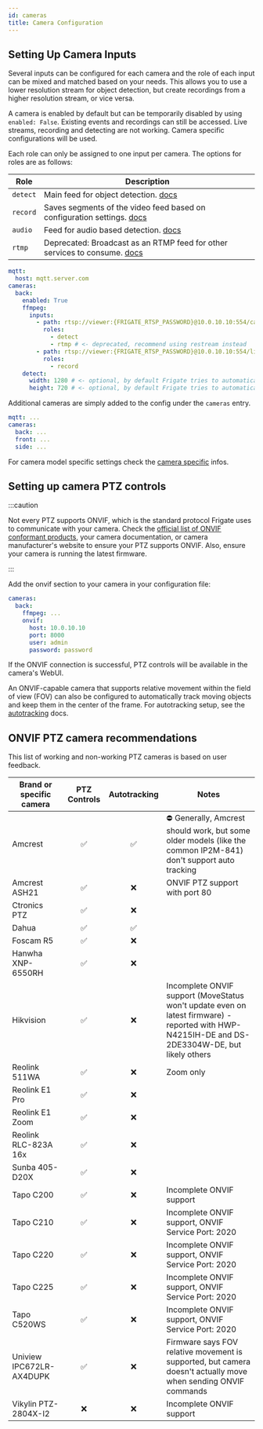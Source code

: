 ```yaml
---
id: cameras
title: Camera Configuration
---
```


## Setting Up Camera Inputs

Several inputs can be configured for each camera and the role of each input can be mixed and matched based on your needs. This allows you to use a lower resolution stream for object detection, but create recordings from a higher resolution stream, or vice versa.

A camera is enabled by default but can be temporarily disabled by using `enabled: False`. Existing events and recordings can still be accessed. Live streams, recording and detecting are not working. Camera specific configurations will be used.

Each role can only be assigned to one input per camera. The options for roles are as follows:

| Role     | Description                                                                              |
| -------- | ---------------------------------------------------------------------------------------- |
| `detect` | Main feed for object detection. [docs](object_detectors.md)                              |
| `record` | Saves segments of the video feed based on configuration settings. [docs](record.md)      |
| `audio`  | Feed for audio based detection. [docs](audio_detectors.md)                               |
| `rtmp`   | Deprecated: Broadcast as an RTMP feed for other services to consume. [docs](restream.md) |

```yaml
mqtt:
  host: mqtt.server.com
cameras:
  back:
    enabled: True
    ffmpeg:
      inputs:
        - path: rtsp://viewer:{FRIGATE_RTSP_PASSWORD}@10.0.10.10:554/cam/realmonitor?channel=1&subtype=2
          roles:
            - detect
            - rtmp # <- deprecated, recommend using restream instead
        - path: rtsp://viewer:{FRIGATE_RTSP_PASSWORD}@10.0.10.10:554/live
          roles:
            - record
    detect:
      width: 1280 # <- optional, by default Frigate tries to automatically detect resolution
      height: 720 # <- optional, by default Frigate tries to automatically detect resolution
```

Additional cameras are simply added to the config under the `cameras` entry.

```yaml
mqtt: ...
cameras:
  back: ...
  front: ...
  side: ...
```

For camera model specific settings check the [camera specific](camera_specific.md) infos.

## Setting up camera PTZ controls

:::caution

Not every PTZ supports ONVIF, which is the standard protocol Frigate uses to communicate with your camera. Check the [official list of ONVIF conformant products](https://www.onvif.org/conformant-products/), your camera documentation, or camera manufacturer's website to ensure your PTZ supports ONVIF. Also, ensure your camera is running the latest firmware.

:::

Add the onvif section to your camera in your configuration file:

```yaml
cameras:
  back:
    ffmpeg: ...
    onvif:
      host: 10.0.10.10
      port: 8000
      user: admin
      password: password
```

If the ONVIF connection is successful, PTZ controls will be available in the camera's WebUI.

An ONVIF-capable camera that supports relative movement within the field of view (FOV) can also be configured to automatically track moving objects and keep them in the center of the frame. For autotracking setup, see the [autotracking](autotracking.md) docs.

## ONVIF PTZ camera recommendations

This list of working and non-working PTZ cameras is based on user feedback.

| Brand or specific camera | PTZ Controls | Autotracking | Notes                                                                                                                                           |
| ------------------------ | :----------: | :----------: | ----------------------------------------------------------------------------------------------------------------------------------------------- |
| Amcrest                  |      ✅      |      ✅      | ⛔️ Generally, Amcrest should work, but some older models (like the common IP2M-841) don't support auto tracking                                  |
| Amcrest ASH21            |      ✅      |      ❌      | ONVIF PTZ support with port 80                                                                                                                  |
| Ctronics PTZ             |      ✅      |      ❌      |                                                                                                                                                 |
| Dahua                    |      ✅      |      ✅      |                                                                                                                                                 |
| Foscam R5                |      ✅      |      ❌      |                                                                                                                                                 |
| Hanwha XNP-6550RH        |      ✅      |      ❌      |                                                                                                                                                 |
| Hikvision                |      ✅      |      ❌      | Incomplete ONVIF support (MoveStatus won't update even on latest firmware) - reported with HWP-N4215IH-DE and DS-2DE3304W-DE, but likely others |
| Reolink 511WA            |      ✅      |      ❌      | Zoom only                                                                                                                                       |
| Reolink E1 Pro           |      ✅      |      ❌      |                                                                                                                                                 |
| Reolink E1 Zoom          |      ✅      |      ❌      |                                                                                                                                                 |
| Reolink RLC-823A 16x     |      ✅      |      ❌      |                                                                                                                                                 |
| Sunba 405-D20X           |      ✅      |      ❌      |                                                                                                                                                 |
| Tapo C200                |      ✅      |      ❌      | Incomplete ONVIF support                                                                                                                        |
| Tapo C210                |      ✅      |      ❌      | Incomplete ONVIF support, ONVIF Service Port: 2020                                                                                              |
| Tapo C220                |      ✅      |      ❌      | Incomplete ONVIF support, ONVIF Service Port: 2020                                                                                              |
| Tapo C225                |      ✅      |      ❌      | Incomplete ONVIF support, ONVIF Service Port: 2020                                                                                              |
| Tapo C520WS              |      ✅      |      ❌      | Incomplete ONVIF support, ONVIF Service Port: 2020                                                                                              |
| Uniview IPC672LR-AX4DUPK |      ✅      |      ❌      | Firmware says FOV relative movement is supported, but camera doesn't actually move when sending ONVIF commands                                  |
| Vikylin PTZ-2804X-I2     |      ❌      |      ❌      | Incomplete ONVIF support                                                                                                                        |

